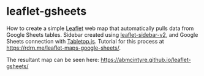 # leaflet-gsheets

How to create a simple [Leaflet](https://leafletjs.com/) web map that automatically pulls data from Google Sheets tables. Sidebar created using [leaflet-sidebar-v2](https://github.com/nickpeihl/leaflet-sidebar-v2), and Google Sheets connection with [Tabletop.js](https://github.com/jsoma/tabletop). Tutorial for this process at https://rdrn.me/leaflet-maps-google-sheets/.

The resultant map can be seen here: https://abmcintyre.github.io/leaflet-gsheets/